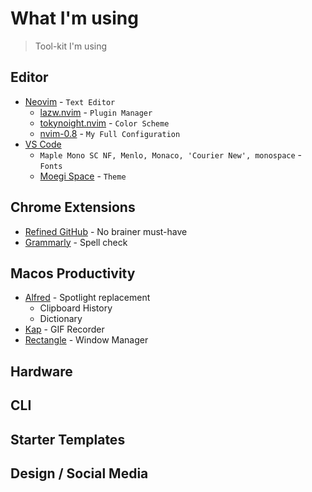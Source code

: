 # What I'm using

> Tool-kit I'm using

## Editor

- [Neovim](https://github.com/neovim/neovim) - `Text Editor`
  - [lazw.nvim](https://github.com/folke/lazw.nvim) - `Plugin Manager`
  - [tokynoight.nvim](https://github.com/folke/tokyonight.nvim) - `Color Scheme`
  - [nvim-0.8](https://github.com/guxuerui/nvim-0.8) - `My Full Configuration`
- [VS Code](https://code.visualstudio.com/)
  - `Maple Mono SC NF, Menlo, Monaco, 'Courier New', monospace` - `Fonts`
  - [Moegi Space](https://github.com/moegi-design/vscode-theme) - `Theme`

## Chrome Extensions

- [Refined GitHub](https://chrome.google.com/webstore/detail/refined-github/hlepfoohegkhhmjieoechaddaejaokhf) - No brainer must-have
- [Grammarly](https://chrome.google.com/webstore/detail/grammarly-grammar-checker/kbfnbcaeplbcioakkpcpgfkobkghlhen) - Spell check

## Macos Productivity

- [Alfred](https://www.alfredapp.com/) - Spotlight replacement
  - Clipboard History
  - Dictionary
- [Kap](https://getkap.co/) - GIF Recorder
- [Rectangle](https://rectangleapp.com/) - Window Manager

## Hardware

## CLI

## Starter Templates

## Design / Social Media
